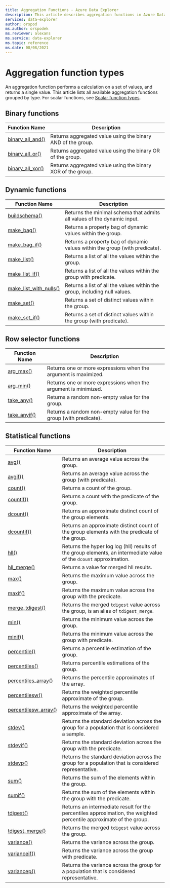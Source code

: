 ```yaml
---
title: Aggregation Functions - Azure Data Explorer 
description: This article describes aggregation functions in Azure Data Explorer.
services: data-explorer
author: orspod
ms.author: orspodek
ms.reviewer: alexans
ms.service: data-explorer
ms.topic: reference
ms.date: 08/08/2021
---
```

# Aggregation function types

An aggregation function performs a calculation on a set of values, and returns a single value. This article lists all available aggregation functions grouped by type. For scalar functions, see [Scalar function types](scalarfunctions.md).

## Binary functions

|Function Name     |Description                                          |
|-------------------------|--------------------------------------------------------|
|[binary_all_and()](binary-all-and-aggfunction.md)|Returns aggregated value using the binary AND of the group.|
|[binary_all_or()](binary-all-or-aggfunction.md)|Returns aggregated value using the binary OR of the group.|
|[binary_all_xor()](binary-all-xor-aggfunction.md)|Returns aggregated value using the binary XOR of the group.|

## Dynamic functions

|Function Name     |Description                                          |
|-------------------------|--------------------------------------------------------|
|[buildschema()](buildschema-aggfunction.md)|Returns the minimal schema that admits all values of the dynamic input.|
|[make_bag()](make-bag-aggfunction.md)|Returns a property bag of dynamic values within the group.|
|[make_bag_if()](make-bag-if-aggfunction.md)|Returns a property bag of dynamic values within the group (with predicate).|
|[make_list()](makelist-aggfunction.md) |Returns a list of all the values within the group.|
|[make_list_if()](makelistif-aggfunction.md)|Returns a list of all the values within the group with predicate.|
|[make_list_with_nulls()](make-list-with-nulls-aggfunction.md)|Returns a list of all the values within the group, including null values.|
|[make_set()](makeset-aggfunction.md)|Returns a set of distinct values within the group.|
|[make_set_if()](makesetif-aggfunction.md)|Returns a set of distinct values within the group (with predicate).|

## Row selector functions

|Function Name     |Description                                          |
|-------------------------|--------------------------------------------------------|
|[arg_max()](arg-max-aggfunction.md)|Returns one or more expressions when the argument is maximized.|
|[arg_min()](arg-min-aggfunction.md)|Returns one or more expressions when the argument is minimized.|
|[take_any()](take-any-aggfunction.md)|Returns a random non-empty value for the group.|
|[take_anyif()](take-anyif-aggfunction.md)|Returns a random non-empty value for the group (with predicate).|

## Statistical functions

|Function Name            |Description                                             |
|-------------------------|--------------------------------------------------------|
|[avg()](avg-aggfunction.md)|Returns an average value across the group.|
|[avgif()](avgif-aggfunction.md)|Returns an average value across the group (with predicate).|
|[count()](count-aggfunction.md)|Returns a count of the group.|
|[countif()](countif-aggfunction.md)|Returns a count with the predicate of the group.|
|[dcount()](dcount-aggfunction.md)|Returns an approximate distinct count of the group elements.|
|[dcountif()](dcountif-aggfunction.md)|Returns an approximate distinct count of the group elements with the predicate of the group.|
|[hll()](hll-aggfunction.md)|Returns the hyper log log (hll) results of the group elements, an intermediate value of the `dcount` approximation.|
|[hll_merge()](hll-merge-aggfunction.md)|Returns a value for merged hll results.|
|[max()](max-aggfunction.md)|Returns the maximum value across the group.|
|[maxif()](maxif-aggfunction.md)|Returns the maximum value across the group with the predicate.|
|[merge_tdigest()](tdigest-merge-aggfunction.md)|Returns the merged `tdigest` value across the group, is an alias of `tdigest_merge`.|
|[min()](min-aggfunction.md)|Returns the minimum value across the group.|
|[minif()](minif-aggfunction.md)|Returns the minimum value across the group with predicate.|
|[percentile()](percentiles-aggfunction.md)|Returns a percentile estimation of the group.|
|[percentiles()](percentiles-aggfunction.md)|Returns percentile estimations of the group.|
|[percentiles_array()](percentiles-aggfunction.md)|Returns the percentile approximates of the array.|
|[percentilesw()](percentiles-aggfunction.md)|Returns the weighted percentile approximate of the group.|
|[percentilesw_array()](percentiles-aggfunction.md)|Returns the weighted percentile approximate of the array.|
|[stdev()](stdev-aggfunction.md)|Returns the standard deviation across the group for a population that is considered a sample.|
|[stdevif()](stdevif-aggfunction.md)|Returns the standard deviation across the group with the predicate.|
|[stdevp()](stdevp-aggfunction.md)|Returns the standard deviation across the group for a population that is considered representative.|
|[sum()](sum-aggfunction.md)|Returns the sum of the elements within the group.|
|[sumif()](sumif-aggfunction.md)|Returns the sum of the elements within the group with the predicate.|
|[tdigest()](tdigest-aggfunction.md)|Returns an intermediate result for the percentiles approximation, the weighted percentile approximate of the group.|
|[tdigest_merge()](tdigest-merge-aggfunction.md)|Returns the merged `tdigest` value across the group.|
|[variance()](variance-aggfunction.md)|Returns the variance across the group.|
|[varianceif()](varianceif-aggfunction.md)|Returns the variance across the group with predicate.|
|[variancep()](variancep-aggfunction.md)|Returns the variance across the group for a population that is considered representative.|
